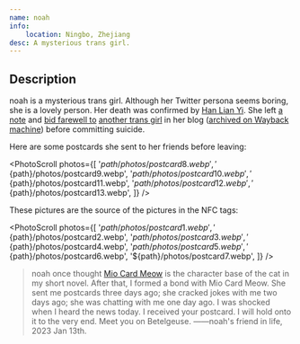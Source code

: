 ```yaml
---
name: noah
info:
    location: Ningbo, Zhejiang
desc: A mysterious trans girl.
---
```


## Description

noah is a mysterious trans girl. Although her Twitter persona seems boring, she is a lovely person.
Her death was confirmed by [Han Lian Yi](https://twitter.com/HANLIANYI520/status/1613697897203367938).
She left [a note](https://noname3031.one/article/rip_noah/index.html) and [bid farewell to](https://noname3031.one/article/rip_ani/index.html) [another trans girl](https://one-among.us/profile/Anilovr) in her blog ([archived on Wayback machine](https://web.archive.org/web/20230121030916/https://noname3031.one/)) before committing suicide.

Here are some postcards she sent to her friends before leaving:

<PhotoScroll photos={[
    '${path}/photos/postcard8.webp',
    '${path}/photos/postcard9.webp',
    '${path}/photos/postcard10.webp',
    '${path}/photos/postcard11.webp',
    '${path}/photos/postcard12.webp',
    '${path}/photos/postcard13.webp',
]} />

These pictures are the source of the pictures in the NFC tags:

<PhotoScroll photos={[
    '${path}/photos/postcard1.webp',
    '${path}/photos/postcard2.webp',
    '${path}/photos/postcard3.webp',
    '${path}/photos/postcard4.webp',
    '${path}/photos/postcard5.webp',
    '${path}/photos/postcard6.webp',
    '${path}/photos/postcard7.webp',
]} />

> noah once thought [Mio Card Meow](https://one-among.us/profile/MioCardMeow) is the character base of the cat in my short novel. After that, I formed a bond with Mio Card Meow.
> She sent me postcards three days ago; she cracked jokes with me two days ago; she was chatting with me one day ago. I was shocked when I heard the news today.
> I received your postcard. I will hold onto it to the very end.
> Meet you on Betelgeuse.
> ——noah's friend in life, 2023 Jan 13th.
